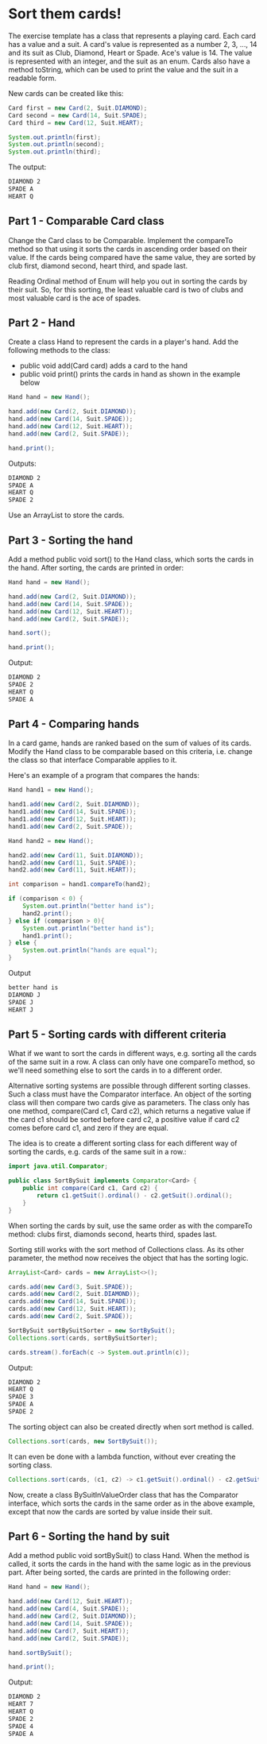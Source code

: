 
# Sort them cards!

The exercise template has a class that represents a playing card. Each card has a value and a suit. A card's value is represented as a number 2, 3, ..., 14 and its suit as Club, Diamond, Heart or Spade. Ace's value is 14. The value is represented with an integer, and the suit as an enum. Cards also have a method toString, which can be used to print the value and the suit in a readable form.

New cards can be created like this:

```java
Card first = new Card(2, Suit.DIAMOND);
Card second = new Card(14, Suit.SPADE);
Card third = new Card(12, Suit.HEART);

System.out.println(first);
System.out.println(second);
System.out.println(third);
```

The output:

```markdown
DIAMOND 2
SPADE A
HEART Q
```

## Part 1 - Comparable Card class

Change the Card class to be Comparable. Implement the compareTo method so that using it sorts the cards in ascending order based on their value. If the cards being compared have the same value, they are sorted by club first, diamond second, heart third, and spade last.

Reading Ordinal method of Enum will help you out in sorting the cards by their suit.
So, for this sorting, the least valuable card is two of clubs and most valuable card is the ace of spades.

## Part 2 - Hand

Create a class Hand to represent the cards in a player's hand. Add the following methods to the class:

- public void add(Card card) adds a card to the hand
- public void print() prints the cards in hand as shown in the example below

```java
Hand hand = new Hand();

hand.add(new Card(2, Suit.DIAMOND));
hand.add(new Card(14, Suit.SPADE));
hand.add(new Card(12, Suit.HEART));
hand.add(new Card(2, Suit.SPADE));

hand.print();
```

Outputs:

```markdown
DIAMOND 2
SPADE A
HEART Q
SPADE 2
```

Use an ArrayList to store the cards.

## Part 3 - Sorting the hand

Add a method public void sort() to the Hand class, which sorts the cards in the hand. After sorting, the cards are printed in order:

```java
Hand hand = new Hand();

hand.add(new Card(2, Suit.DIAMOND));
hand.add(new Card(14, Suit.SPADE));
hand.add(new Card(12, Suit.HEART));
hand.add(new Card(2, Suit.SPADE));

hand.sort();

hand.print();
```

Output:

```markdown
DIAMOND 2
SPADE 2
HEART Q
SPADE A
```

## Part 4 - Comparing hands

In a card game, hands are ranked based on the sum of values of its cards. Modify the Hand class to be comparable based on this criteria, i.e. change the class so that interface Comparable<Hand> applies to it.

Here's an example of a program that compares the hands:

```java
Hand hand1 = new Hand();

hand1.add(new Card(2, Suit.DIAMOND));
hand1.add(new Card(14, Suit.SPADE));
hand1.add(new Card(12, Suit.HEART));
hand1.add(new Card(2, Suit.SPADE));

Hand hand2 = new Hand();

hand2.add(new Card(11, Suit.DIAMOND));
hand2.add(new Card(11, Suit.SPADE));
hand2.add(new Card(11, Suit.HEART));

int comparison = hand1.compareTo(hand2);

if (comparison < 0) {
    System.out.println("better hand is");
    hand2.print();
} else if (comparison > 0){
    System.out.println("better hand is");
    hand1.print();
} else {
    System.out.println("hands are equal");
}
```

Output

```markdown
better hand is
DIAMOND J
SPADE J
HEART J
```

## Part 5 - Sorting cards with different criteria

What if we want to sort the cards in different ways, e.g. sorting all the cards of the same suit in a row. A class can only have one compareTo method, so we'll need something else to sort the cards in to a different order.

Alternative sorting systems are possible through different sorting classes. Such a class must have the Comparator<Card> interface. An object of the sorting class will then compare two cards give as parameters. The class only has one method, compare(Card c1, Card c2), which returns a negative value if the card c1 should be sorted before card c2, a positive value if card c2 comes before card c1, and zero if they are equal.

The idea is to create a different sorting class for each different way of sorting the cards, e.g. cards of the same suit in a row.:

```java
import java.util.Comparator;

public class SortBySuit implements Comparator<Card> {
    public int compare(Card c1, Card c2) {
        return c1.getSuit().ordinal() - c2.getSuit().ordinal();
    }
}
```

When sorting the cards by suit, use the same order as with the compareTo method: clubs first, diamonds second, hearts third, spades last.

Sorting still works with the sort method of Collections class. As its other parameter, the method now receives the object that has the sorting logic.

```java
ArrayList<Card> cards = new ArrayList<>();

cards.add(new Card(3, Suit.SPADE));
cards.add(new Card(2, Suit.DIAMOND));
cards.add(new Card(14, Suit.SPADE));
cards.add(new Card(12, Suit.HEART));
cards.add(new Card(2, Suit.SPADE));

SortBySuit sortBySuitSorter = new SortBySuit();
Collections.sort(cards, sortBySuitSorter);

cards.stream().forEach(c -> System.out.println(c));
```

Output:

```markdown
DIAMOND 2
HEART Q
SPADE 3
SPADE A
SPADE 2
```

The sorting object can also be created directly when sort method is called.

```java
Collections.sort(cards, new SortBySuit());
```

It can even be done with a lambda function, without ever creating the sorting class.

```java
Collections.sort(cards, (c1, c2) -> c1.getSuit().ordinal() - c2.getSuit().ordinal());
```

Now, create a class BySuitInValueOrder class that has the Comparator interface, which sorts the cards in the same order as in the above example, except that now the cards are sorted by value inside their suit.

## Part 6 - Sorting the hand by suit

Add a method public void sortBySuit() to class Hand. When the method is called, it sorts the cards in the hand with the same logic as in the previous part. After being sorted, the cards are printed in the following order:

```java
Hand hand = new Hand();

hand.add(new Card(12, Suit.HEART));
hand.add(new Card(4, Suit.SPADE));
hand.add(new Card(2, Suit.DIAMOND));
hand.add(new Card(14, Suit.SPADE));
hand.add(new Card(7, Suit.HEART));
hand.add(new Card(2, Suit.SPADE));

hand.sortBySuit();

hand.print();
```

Output:

```markdown
DIAMOND 2
HEART 7
HEART Q
SPADE 2
SPADE 4
SPADE A
```
